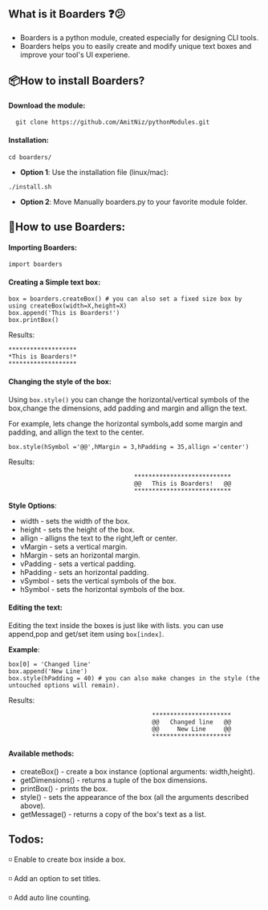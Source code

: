 ## What is it Boarders :question::confused:
* Boarders is a python module, created especially for designing CLI tools.
* Boarders helps you to easily create and modify unique text boxes and improve your tool's UI experiene.


##  :package:How to install Boarders?
#### Download the module:
```
  git clone https://github.com/AmitNiz/pythonModules.git
```
#### Installation:
```
cd boarders/
```
- __Option 1__: Use the installation file (linux/mac):
```
./install.sh
```
- __Option 2__: Move Manually boarders.py to your favorite module folder.


##  :notebook_with_decorative_cover:How to use Boarders:
#### Importing Boarders:
```
import boarders
```
#### Creating a Simple text box:
```
box = boarders.createBox() # you can also set a fixed size box by using createBox(width=X,height=X)
box.append('This is Boarders!')
box.printBox()
```
Results:
```
*******************
*This is Boarders!*
*******************
```

#### Changing the style of the box:
Using ```box.style()```
you can change the horizontal/vertical symbols of the box,change the dimensions,
add padding and margin and allign the text.

For example, lets change the horizontal symbols,add some margin and padding, and allign the text to the center.
```
box.style(hSymbol ='@@',hMargin = 3,hPadding = 35,allign ='center')
```
Results:
```
                                   ***************************
                                   @@   This is Boarders!   @@
                                   ***************************
```
__Style Options__:
- width - sets the width of the box.
- height - sets the height of the box.
- allign - alligns the text to the right,left or center.
- vMargin - sets a vertical margin.
- hMargin - sets an horizontal margin.
- vPadding - sets a vertical padding.
- hPadding - sets an horizontal padding.
- vSymbol - sets the vertical symbols of the box.
- hSymbol - sets the horizontal symbols of the box.

#### Editing the text:
Editing the text inside the boxes is just like with lists.
you can use append,pop and get/set item using ```box[index]```.

__Example__:
```
box[0] = 'Changed line'
box.append('New Line')
box.style(hPadding = 40) # you can also make changes in the style (the untouched options will remain).
```

Results:
```
                                        **********************
                                        @@   Changed line   @@
                                        @@     New Line     @@
                                        **********************
```

#### Available methods:
- createBox() - create a box instance (optional arguments: width,height).
- getDimensions() - returns a tuple of the box dimensions.
- printBox() - prints the box.
- style() - sets the appearance of the box (all the arguments described above).
- getMessage() - returns a copy of the box's text as a list.


## Todos:
 :white_medium_small_square: Enable to create box inside a box.
 
 :white_medium_small_square: Add an option to set titles.
 
 :white_medium_small_square: Add auto line counting.

